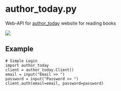 # author_today.py
Web-API for [author_today](https://author.today) website for reading books

![](https://i.ibb.co/bPczC1g/1636977124081.jpg)

## Example
```py3
# Simple Login
import author_today
client = author_today.Client()
email = input("Email >> ")
password = input("Password >> ")
client.auth(email=email, password=password)
```
